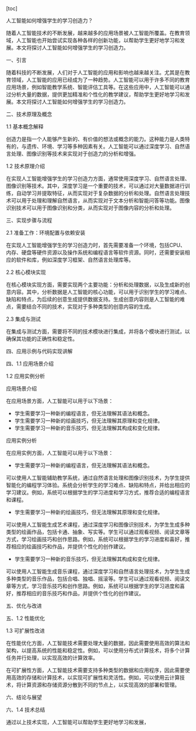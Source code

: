 
[toc]                    
                
                
人工智能如何增强学生的学习创造力？

随着人工智能技术的不断发展，越来越多的应用场景被人工智能所覆盖。在教育领域，人工智能也开始尝试实现各种各样的创新功能，以帮助学生更好地学习和发展。本文将探讨人工智能如何增强学生的学习创造力。

一、引言

随着科技的不断发展，人们对于人工智能的应用和影响也越来越关注。尤其是在教育领域，人工智能的应用已经成为了一种趋势。人工智能可以用于许多不同的教育应用场景，例如智能教学系统、智能评估工具等。在这些应用中，人工智能可以通过分析大量的数据，提供更加精准和个性化的教学建议，帮助学生更好地学习和发展。本文将探讨人工智能如何增强学生的学习创造力。

二、技术原理及概念

1.1 基本概念解释

创造力是指一个人能够产生新的、有价值的想法或概念的能力。这种能力是人类特有的，与遗传、环境、学习等多种因素有关。人工智能可以通过深度学习、自然语言处理、图像识别等技术来实现对于创造力的分析和增强。

1.2 技术原理介绍

在实现人工智能增强学生的学习创造力方面，通常使用深度学习、自然语言处理、图像识别等技术。其中，深度学习是一个重要的技术，可以通过对大量数据进行训练，自动学习并提取特征，从而实现对于复杂数据的分析和处理。自然语言处理技术可以用于处理和理解自然语言，从而实现对于文本分析和智能问答等功能。图像识别技术可以用于图像识别和分类，从而实现对于图像内容的分析和处理。

三、实现步骤与流程

2.1 准备工作：环境配置与依赖安装

在实现人工智能增强学生的学习创造力时，首先需要准备一个环境，包括CPU、内存、硬盘等硬件资源以及操作系统和编程语言等软件资源。同时，还需要安装相应的软件和库，例如深度学习框架、自然语言处理库等。

2.2 核心模块实现

在核心模块实现方面，需要实现两个主要功能：分析和处理数据，以及生成新的创意内容。其中，分析数据是人工智能的核心功能，可以用于识别学生的学习难点、缺陷和特点，为后续的创意生成提供数据支持。生成创意内容则是人工智能的难点，需要结合不同的技术，实现对于多种类型的创意内容的生成。

2.3 集成与测试

在集成与测试方面，需要将不同的技术模块进行集成，并将各个模块进行测试，以确保其功能的正确性和稳定性。

四、应用示例与代码实现讲解

四、1.1 应用场景介绍

1.2 应用实例分析

应用场景介绍

在应用场景方面，人工智能可以用于以下场景：

- 学生需要学习一种新的编程语言，但无法理解其语法和概念。
- 学生需要学习一种新的绘画技巧，但无法理解其原理和变化规律。
- 学生需要学习一种新的音乐技巧，但无法理解其构成和变化规律。

应用实例分析

在应用实例方面，人工智能可以用于以下场景：

- 学生需要学习一种新的编程语言，但无法理解其语法和概念。

可以使用人工智能辅助教学系统，通过自然语言处理和图像识别技术，为学生提供智能化的编程学习体验。系统会分析学生的学习难点、缺陷和特点，并给出相应的学习建议。例如，系统可以根据学生的学习进度和学习方式，推荐合适的编程语言和课程。

- 学生需要学习一种新的绘画技巧，但无法理解其原理和变化规律。

可以使用人工智能生成艺术课程，通过深度学习和图像识别技术，为学生生成多种类型的绘画作品，包括卡通、抽象、写实等。学生可以通过观看视频、阅读文章等方式，学习绘画技巧和创作思路。例如，系统可以根据学生的学习进度和喜好，推荐相应的绘画技巧和作品，并提供个性化的创作建议。

- 学生需要学习一种新的音乐技巧，但无法理解其构成和变化规律。

可以使用人工智能生成音乐课程，通过深度学习和自然语言处理技术，为学生生成多种类型的音乐作品，包括合唱、独唱、摇滚等。学生可以通过观看视频、阅读文章等方式，学习音乐技巧和创作思路。例如，系统可以根据学生的学习进度和喜好，推荐相应的音乐技巧和作品，并提供个性化的创作建议。

五、优化与改进

五、1.2 性能优化

1.3 可扩展性改进

在性能优化方面，人工智能技术需要处理大量的数据，因此需要使用高效的算法和架构，以提高系统的性能和稳定性。例如，可以使用分布式计算技术，将多个计算任务并行处理，以实现高效的计算效率。

在可扩展性方面，人工智能技术需要支持多种类型的数据和应用程序，因此需要使用高效的存储和计算技术，以实现可扩展性和灵活性。例如，可以使用云计算技术，将计算资源和存储资源分散到不同的节点上，以实现高效的部署和管理。

六、结论与展望

六、1.4 技术总结

通过以上技术实现，人工智能可以帮助学生更好地学习和发展，

